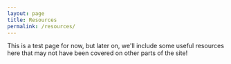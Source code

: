 ```yaml
---
layout: page
title: Resources
permalink: /resources/
---
```


This is a test page for now, but later on, we'll include some useful resources here that may not have been covered on other parts of the site!
